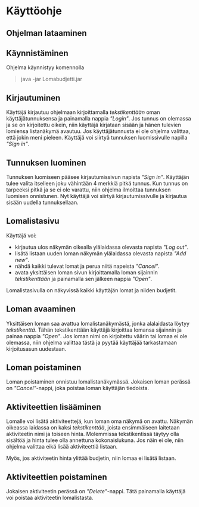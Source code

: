 # Käyttöohje

## Ohjelman lataaminen

## Käynnistäminen
Ohjelma käynnistyy komennolla
> java -jar Lomabudjetti.jar

## Kirjautuminen
Käyttäjä kirjautuu ohjelmaan kirjoittamalla *tekstikenttään* oman 
käyttäjätunnuksensa ja painamalla nappia *"Login"*.
Jos tunnus on olemassa ja se on kirjoitettu oikein, niin käyttäjä 
kirjataan sisään ja hänen tulevien lomiensa listanäkymä avautuu.
Jos käyttäjätunnusta ei ole ohjelma valittaa, että jokin meni 
pieleen. Käyttäjä voi siirtyä tunnuksen 
luomissivulle napilla *"Sign in"*.

## Tunnuksen luominen
Tunnuksen luomiseen pääsee kirjautumissivun napista *"Sign in"*.
Käyttäjän tulee valita itselleen joku vähintään 4 merkkiä pitkä tunnus.
Kun tunnus on tarpeeksi pitkä ja se ei ole varattu, niin ohjelma 
ilmoittaa tunnuksen luomisen onnistunen. Nyt käyttäjä voi 
siirtyä kirjautumissivulle ja kirjautua sisään uudella tunnuksellaan.

## Lomalistasivu
Käyttäjä voi:
- kirjautua ulos näkymän oikealla ylälaidassa olevasta napista *"Log out"*.
- lisätä listaan uuden loman näkymän ylälaidassa olevasta napista *"Add new"*.
- nähdä kaikki tulevat lomat ja perua niitä napeista *"Cancel"*.
- avata yksittäisen loman sivun kirjoittamalla loman sijainnin *tekstikenttään*
 ja painamalla sen jälkeen nappia *"Open"*.

Lomalistasivulla on näkyvissä kaikki käyttäjän lomat ja niiden budjetit.

## Loman avaaminen
Yksittäisen loman saa avattua lomalistanäkymästä, jonka alalaidasta 
löytyy *tekstikenttä*. Tähän tekstikenttään käyttäjä kirjoittaa lomansa 
sijainnin ja painaa nappia *"Open"*. Jos loman nimi on kirjoitettu 
väärin tai lomaa ei ole olemassa, niin ohjelma valittaa tästä ja pyytää 
käyttäjää tarkastamaan kirjoitusasun uudestaan.

## Loman poistaminen
Loman poistaminen onnistuu lomalistanäkymässä. Jokaisen loman perässä on 
*"Cancel"*-nappi, joka poistaa loman käyttäjän tiedoista.

## Aktiviteettien lisääminen
Lomalle voi lisätä aktiviteettejä, kun loman oma näkymä on avattu. 
Näkymän oikeassa laidassa on kaksi *tekstikenttää*, joista ensimmäiseen 
laitetaan aktiviteetin nimi ja toiseen hinta. Molemmissa tekstikentissä 
täytyy olla sisältöä ja hinta tulee olla annettuna kokonaislukuna. Jos 
näin ei ole, niin ohjelma valittaa eikä lisää aktiviteettiä listaan.

Myös, jos aktiviteetin hinta ylittää budjetin, niin lomaa ei lisätä 
listaan.

## Aktiviteettien poistaminen
Jokaisen aktiviteetin perässä on *"Delete"*-nappi. Tätä painamalla 
käyttäjä voi poistaa aktiviteetin lomalistasta. 

